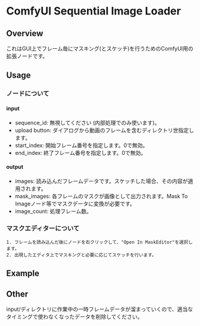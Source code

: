 # ComfyUI Sequential Image Loader

## Overview
これはGUI上でフレーム毎にマスキング(とスケッチ)を行うためのComfyUI用の拡張ノードです。  

## Usage

### ノードについて
#### input
* sequence_id: 無視してください (内部処理でのみ使います)。  
* upload button: ダイアログから動画のフレームを含むディレクトリ世指定します。  
* start_index: 開始フレーム番号を指定します。0で無効。  
* end_index: 終了フレーム番号を指定します。0で無効。  
#### output
* images: 読み込んだフレームデータです。スケッチした場合、その内容が適用されます。  
* mask_images: 各フレームのマスクが画像として出力されます。Mask To Imageノード等でマスクデータに変換が必要です。  
* image_count: 処理フレーム数。  

### マスクエディターについて
	1. フレームを読み込んだ後にノードを右クリックして、"Open In MaskEditor"を選択します。  
	2. 出現したエディタ上でマスキングと必要に応じてスケッチを行います。  
	
## Example


## Other
input/ディレクトリに作業中の一時フレームデータが溜まっていくので、適当なタイミングで使わなくなったデータを削除してください。  
